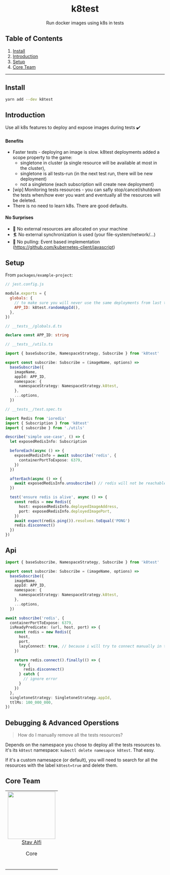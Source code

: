 <h1 align="center">k8test</h1>
<p align="center">Run docker images using k8s in tests</p>

## Table of Contents

1. [Install](#install)
2. [Introduction](#introduction)
3. [Setup](#setup)
4. [Core Team](#core-team)

---

## Install

```bash
yarn add --dev k8test
```

## Introduction

Use all k8s features to deploy and expose images during tests :heavy_check_mark:

#### Benefits

- Faster tests - deploying an image is slow. k8test deployments added a scope property to the game:
  - singletone in cluster (a single resource will be available at most in the cluster),
  - singletone is all tests-run (in the next test run, there will be new deployment)
  - not a singletone (each subscription will create new deployment)
- [wip] Monitoring tests resources - you can safly stop/cancel/shutdown the tests when/how ever you want and eventually all the resources will be deleted.
- There is no need to learn k8s. There are good defaults.

#### No Surprises

- :hankey: No external resources are allocated on your machine
- :surfer: No external synchronization is used (your file-system/network/...)
- :rocket: No pulling: Event based implementation (https://github.com/kubernetes-client/javascript)

## Setup

From `packages/example-project`:

```javascript
// jest.config.js

module.exports = {
  globals: {
    // to make sure you will never use the same deployments from last tests
    APP_ID: k8test.randomAppId(),
  },
})
```

```typescript
// __tests__/globals.d.ts

declare const APP_ID: string
```

```typescript
// __tests__/utils.ts

import { baseSubscribe, NamespaceStrategy, Subscribe } from 'k8test'

export const subscribe: Subscribe = (imageName, options) =>
  baseSubscribe({
    imageName,
    appId: APP_ID,
    namespace: {
      namespaceStrategy: NamespaceStrategy.k8test,
    },
    ...options,
  })
```

```typescript
// __tests__/test.spec.ts

import Redis from 'ioredis'
import { Subscription } from 'k8test'
import { subscribe } from './utils'

describe('simple use-case', () => {
  let exposedRedisInfo: Subscription

  beforeEach(async () => {
    exposedRedisInfo = await subscribe('redis', {
      containerPortToExpose: 6379,
    })
  })

  afterEach(async () => {
    await exposedRedisInfo.unsubscribe() // redis will not be reachable after this line
  })

  test('ensure redis is alive', async () => {
    const redis = new Redis({
      host: exposedRedisInfo.deployedImageAddress,
      port: exposedRedisInfo.deployedImagePort,
    })
    await expect(redis.ping()).resolves.toEqual('PONG')
    redis.disconnect()
  })
})
```

## Api

```typescript
import { baseSubscribe, NamespaceStrategy, Subscribe } from 'k8test'

export const subscribe: Subscribe = (imageName, options) =>
  baseSubscribe({
    imageName,
    appId: APP_ID,
    namespace: {
      namespaceStrategy: NamespaceStrategy.k8test,
    },
    ...options,
  })

await subscribe('redis', {
  containerPortToExpose: 6379,
  isReadyPredicate: (url, host, port) => {
    const redis = new Redis({
      host,
      port,
      lazyConnect: true, // because i will try to connect manually in the next line
    })

    return redis.connect().finally(() => {
      try {
        redis.disconnect()
      } catch {
        // ignore error
      }
    })
  },
  singletoneStrategy: SingletoneStrategy.appId,
  ttlMs: 100_000_000,
})
```

## Debugging & Advanced Operstions

> How do I manually remove all the tests resources?

Depends on the namespace you chose to deploy all the tests resources to. it's its `k8test` namespace: `kubectl delete namesapce k8test`. That easy.

If it's a custom namesapce (or default), you will need to search for all the resources with the label `k8test=true` and delete them.

## Core Team

<table>
  <tbody>
    <tr>
      <td align="center" valign="top">
        <img width="150" height="150" src="https://github.com/stavalfi.png?s=150">
        <br>
        <a href="https://github.com/stavalfi">Stav Alfi</a>
        <p>Core</p>
        <br>
      </td>
     </tr>
  </tbody>
</table>

